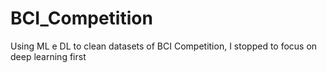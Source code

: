 # BCI_Competition
Using ML e DL to clean datasets of BCI Competition, I stopped to focus on deep learning first
